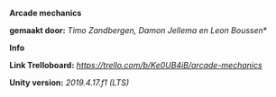 **Arcade mechanics**

**gemaakt door:** *Timo Zandbergen, Damon Jellema en Leon Boussen**



**Info**

**Link Trelloboard:** *https://trello.com/b/Ke0UB4iB/arcade-mechanics*

**Unity version:** *2019.4.17.f1 (LTS)*